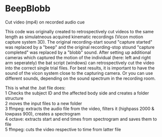 # BeepBlobb
Cut video (mp4) on recorded audio cue

This code was originally created to retrospectively cut videos to the same length as simulatneous acquired kinematic recordings (Vicon motion capture system 3D). The original recording-start sound "capture started" was replaced by a "beep" and the original recording-stop stound "capture completed" was replaced by a "blobb" sound. After setting up additional cameras which captured the motion of the individual (here: left and right arm seperately) the bat script (windows) can retrospectively cut the video into the correct single trial files. For best results, it is important to have the sound of the vicon system close to the capturing camera. Or you can use different sounds, depending on the sound spectrum in the recording room. 

This is what the .bat file does: <br>
1 Checks the subject ID and the affected body side and creates a folder structure <br>
2 moves the input files to a new folder <br>
3 ffmpeg: extracts the audio file from the video, filters it (highpass 2000 & lowpass 900), creates a spectrogram  <br>
4 octave: extracts start and end times from spectrogram and saves them to file <br>
5 ffmpeg: cuts the video respective to time from latter file <br>

